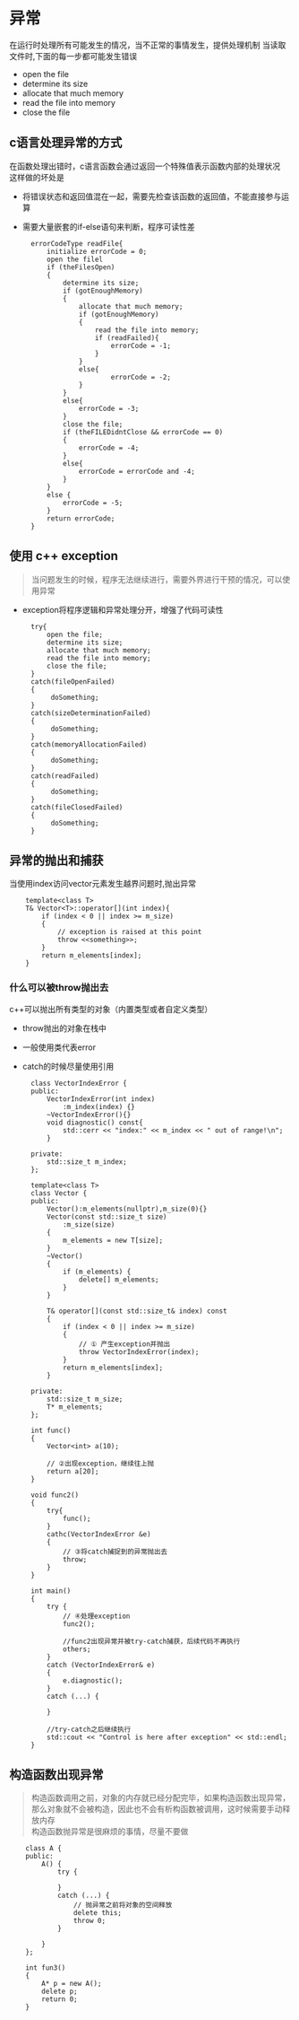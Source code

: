 # 异常
在运行时处理所有可能发生的情况，当不正常的事情发生，提供处理机制
当读取文件时,下面的每一步都可能发生错误
- open the file
- determine its size
- allocate that much memory
- read the file into memory
- close the file

## c语言处理异常的方式
在函数处理出错时，c语言函数会通过返回一个特殊值表示函数内部的处理状况<br/>
这样做的坏处是
- 将错误状态和返回值混在一起，需要先检查该函数的返回值，不能直接参与运算
- 需要大量嵌套的if-else语句来判断，程序可读性差


        errorCodeType readFile{
            initialize errorCode = 0;
            open the filel
            if (theFilesOpen)
            {
                determine its size;
                if (gotEnoughMemory)
                {
                    allocate that much memory;
                    if (gotEnoughMemory)
                    {
                        read the file into memory;
                        if (readFailed){
                            errorCode = -1;
                        }
                    }
                    else{
                            errorCode = -2;
                    }
                }
                else{
                    errorCode = -3;
                }
                close the file;
                if (theFILEDidntClose && errorCode == 0)
                {
                    errorCode = -4;
                }
                else{
                    errorCode = errorCode and -4;
                }
            }
            else {
                errorCode = -5;
            }
            return errorCode;
        }


## 使用 c++ exception
> 当问题发生的时候，程序无法继续进行，需要外界进行干预的情况，可以使用异常
- exception将程序逻辑和异常处理分开，增强了代码可读性

        try{
            open the file;
            determine its size;
            allocate that much memory;
            read the file into memory;
            close the file;
        }
        catch(fileOpenFailed)
        {
             doSomething;   
        }
        catch(sizeDeterminationFailed)
        {
             doSomething;   
        }
        catch(memoryAllocationFailed)
        {
             doSomething;   
        }
        catch(readFailed)
        {
             doSomething;   
        }
        catch(fileClosedFailed)
        {
             doSomething;   
        }

## 异常的抛出和捕获
当使用index访问vector元素发生越界问题时,抛出异常


        template<class T>
        T& Vector<T>::operator[](int index){
            if (index < 0 || index >= m_size)
            {
                // exception is raised at this point
                throw <<something>>;
            }
            return m_elements[index];
        }

    
### 什么可以被throw抛出去
c++可以抛出所有类型的对象（内置类型或者自定义类型）<br/>
- throw抛出的对象在栈中
- 一般使用类代表error<br/>
- catch的时候尽量使用引用


        class VectorIndexError {
        public:
            VectorIndexError(int index)
                :m_index(index) {}
            ~VectorIndexError(){}
            void diagnostic() const{
                std::cerr << "index:" << m_index << " out of range!\n";
            }

        private:
            std::size_t m_index;
        };

        template<class T>
        class Vector {
        public:
            Vector():m_elements(nullptr),m_size(0){}
            Vector(const std::size_t size)
                :m_size(size)
            {
                m_elements = new T[size];
            }
            ~Vector() 
            {
                if (m_elements) {
                    delete[] m_elements;
                }
            }

            T& operator[](const std::size_t& index) const
            {
                if (index < 0 || index >= m_size)
                {
                    // ① 产生exception并抛出
                    throw VectorIndexError(index);
                }
                return m_elements[index];
            }

        private:
            std::size_t m_size;
            T* m_elements;
        };

        int func()
        {
            Vector<int> a(10);
            
            // ②出现exception，继续往上抛
            return a[20];
        }

        void func2()
        {
            try{
                func();
            }
            cathc(VectorIndexError &e)
            {
                // ③将catch捕捉到的异常抛出去
                throw;
            }
        }

        int main()
        {
            try {
                // ④处理exception
                func2();

                //func2出现异常并被try-catch捕获，后续代码不再执行
                others;
            }
            catch (VectorIndexError& e)
            {
                e.diagnostic();
            }
            catch (...) {

            }

            //try-catch之后继续执行
            std::cout << "Control is here after exception" << std::endl;
        }

## 构造函数出现异常
> 构造函数调用之前，对象的内存就已经分配完毕，如果构造函数出现异常，那么对象就不会被构造，因此也不会有析构函数被调用，这时候需要手动释放内存<br>
构造函数抛异常是很麻烦的事情，尽量不要做


        class A {
        public:
            A() {
                try {

                }
                catch (...) {
                    // 抛异常之前将对象的空间释放
                    delete this;
                    throw 0;
                }
                
            }
        };

        int fun3()
        {
            A* p = new A();
            delete p;
            return 0;
        }



